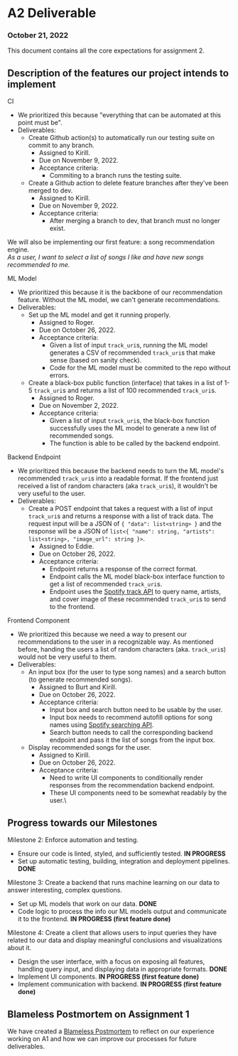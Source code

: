 # A2 Deliverable
### October 21, 2022

This document contains all the core expectations for assignment 2.

## Description of the features our project intends to implement
CI
- We prioritized this because "everything that can be automated at this point must be".
- Deliverables:
  - Create Github action(s) to automatically run our testing suite on commit to any branch.
    - Assigned to Kirill.
    - Due on November 9, 2022.
    - Acceptance criteria:
      - Commiting to a branch runs the testing suite.
  - Create a Github action to delete feature branches after they've been merged to dev.
    - Assigned to Kirill.
    - Due on November 9, 2022.
    - Acceptance criteria:
      - After merging a branch to dev, that branch must no longer exist.

We will also be implementing our first feature: a song recommendation engine.<br>
*As a user, I want to select a list of songs I like and have new songs recommended to me.*

ML Model
- We prioritized this because it is the backbone of our recommendation feature. Without the ML model, we can't generate recommendations.
- Deliverables:
  - Set up the ML model and get it running properly.
    - Assigned to Roger.
    - Due on October 26, 2022.
    - Acceptance criteria:
      - Given a list of input `track_uri`s, running the ML model generates a CSV of recommended `track_uri`s that make sense (based on sanity check).
      - Code for the ML model must be commited to the repo without errors.
  - Create a black-box public function (interface) that takes in a list of 1-5 `track_uri`s and returns a list of 100 recommended `track_uri`s.
    - Assigned to Roger.
    - Due on November 2, 2022.
    - Acceptance criteria:
      - Given a list of input `track_uri`s, the black-box function successfully uses the ML model to generate a new list of recommended songs.
      - The function is able to be called by the backend endpoint.

Backend Endpoint
- We prioritized this because the backend needs to turn the ML model's recommended `track_uri`s into a readable format. If the frontend just received a list of random characters (aka `track_uri`s), it wouldn't be very useful to the user.
- Deliverables:
  - Create a POST endpoint that takes a request with a list of input `track_uri`s and returns a response with a list of track data. The request input will be a JSON of `{ "data": list<string> }` and the response will be a JSON of `list<{ "name": string, "artists": list<string>, "image_url": string }>`.
    - Assigned to Eddie.
    - Due on October 26, 2022.
    - Acceptance criteria:
      - Endpoint returns a response of the correct format.
      - Endpoint calls the ML model black-box interface function to get a list of recommended `track_uri`s.
      - Endpoint uses the [Spotify track API](https://developer.spotify.com/documentation/web-api/reference/#/operations/get-track) to query name, artists, and cover image of these recommended `track_uri`s to send to the frontend.

Frontend Component
- We prioritized this because we need a way to present our recommendations to the user in a recognizable way. As mentioned before, handing the users a list of random characters (aka. `track_uri`s) would not be very useful to them.
- Deliverables:
  - An input box (for the user to type song names) and a search button (to generate recommended songs).
    - Assigned to Burt and Kirill.
    - Due on October 26, 2022.
    - Acceptance criteria:
      - Input box and search button need to be usable by the user.
      - Input box needs to recommend autofill options for song names using [Spotify searching API](https://developer.spotify.com/documentation/web-api/reference/#/operations/search).
      - Search button needs to call the corresponding backend endpoint and pass it the list of songs from the input box.
  - Display recommended songs for the user.
    - Assigned to Kirill.
    - Due on October 26, 2022.
    - Acceptance criteria:
      - Need to write UI components to conditionally render responses from the recommendation backend endpoint.
      - These UI components need to be somewhat readably by the user.\

## Progress towards our Milestones
Milestone 2: Enforce automation and testing.
- Ensure our code is linted, styled, and sufficiently tested. **IN PROGRESS**
- Set up automatic testing, building, integration and deployment pipelines. **DONE**

Milestone 3: Create a backend that runs machine learning on our data to answer interesting, complex questions.
- Set up ML models that work on our data. **DONE**
- Code logic to process the info our ML models output and communicate it to the frontend. **IN PROGRESS (first feature done)**

Milestone 4: Create a client that allows users to input queries they have related to our data and display meaningful conclusions and visualizations about it.
- Design the user interface, with a focus on exposing all features, handling query input, and displaying data in appropriate formats. **DONE**
- Implement UI components. **IN PROGRESS (first feature done)**
- Implement communication with backend. **IN PROGRESS (first feature done)**

## Blameless Postmortem on Assignment 1

We have created a [Blameless Postmortem](docs/A1Postmortem.md) to reflect on our experience working on A1 and how we can improve our processes for future deliverables.
